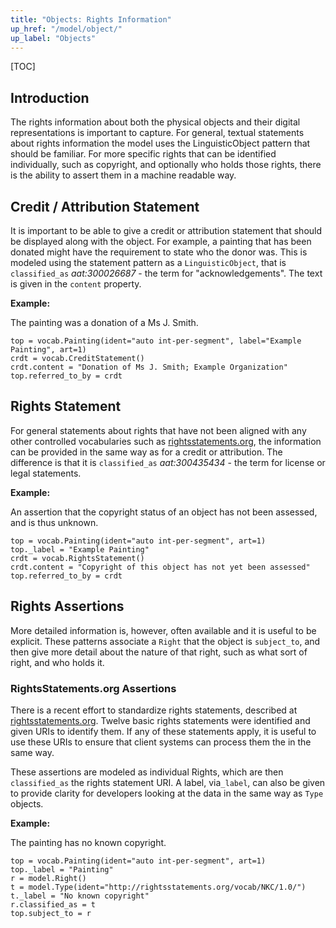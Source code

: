 ```yaml
---
title: "Objects: Rights Information"
up_href: "/model/object/"
up_label: "Objects"
---
```


[TOC]

## Introduction

The rights information about both the physical objects and their digital representations is important to capture.  For general, textual statements about rights information the model uses the LinguisticObject pattern that should be familiar.  For more specific rights that can be identified individually, such as copyright, and optionally who holds those rights, there is the ability to assert them in a machine readable way.

## Credit / Attribution Statement

It is important to be able to give a credit or attribution statement that should be displayed along with the object. For example, a painting that has been donated might have the requirement to state who the donor was. This is modeled using the statement pattern as a `LinguisticObject`, that is `classified_as` _aat:300026687_ - the term for "acknowledgements". The text is given in the `content` property.

__Example:__

The painting was a donation of a Ms J. Smith.

```crom
top = vocab.Painting(ident="auto int-per-segment", label="Example Painting", art=1)
crdt = vocab.CreditStatement()
crdt.content = "Donation of Ms J. Smith; Example Organization"
top.referred_to_by = crdt
```

## Rights Statement

For general statements about rights that have not been aligned with any other controlled vocabularies such as [rightsstatements.org](http://rightsstatements.org/), the information can be provided in the same way as for a credit or attribution.  The difference is that it is `classified_as` _aat:300435434_ - the term for license or legal statements.

__Example:__

An assertion that the copyright status of an object has not been assessed, and is thus unknown.

```crom
top = vocab.Painting(ident="auto int-per-segment", art=1)
top._label = "Example Painting"
crdt = vocab.RightsStatement()
crdt.content = "Copyright of this object has not yet been assessed"
top.referred_to_by = crdt
```

## Rights Assertions

More detailed information is, however, often available and it is useful to be explicit. These patterns associate a `Right` that the object is `subject_to`, and then give more detail about the nature of that right, such as what sort of right, and who holds it.

### RightsStatements.org Assertions

There is a recent effort to standardize rights statements, described at [rightsstatements.org](http://rightsstatements.org/).  Twelve basic rights statements were identified and given URIs to identify them.  If any of these statements apply, it is useful to use these URIs to ensure that client systems can process them the in the same way.

These assertions are modeled as individual Rights, which are then `classified_as` the rights statement URI. A label, via`_label`, can also be given to provide clarity for developers looking at the data in the same way as `Type` objects.

__Example:__

The painting has no known copyright.

```crom
top = vocab.Painting(ident="auto int-per-segment", art=1)
top._label = "Painting"
r = model.Right()
t = model.Type(ident="http://rightsstatements.org/vocab/NKC/1.0/")
t._label = "No known copyright"
r.classified_as = t
top.subject_to = r
```
